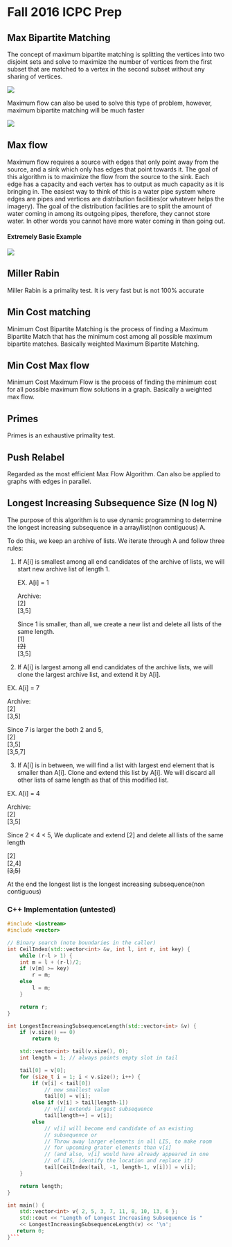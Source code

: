 # Fall 2016 ICPC Prep

## Max Bipartite Matching

The concept of maximum bipartite matching is splitting the vertices into two disjoint sets and solve to maximize the number of vertices from the first subset that are matched to a vertex in the second subset without any sharing of vertices.

<img src="http://d1gjlxt8vb0knt.cloudfront.net//wp-content/uploads/maximum_matching1.png">

Maximum flow can also be used to solve this type of problem, however, maximum bipartite matching will be much faster

<img src="http://d1gjlxt8vb0knt.cloudfront.net//wp-content/uploads/maximum_matching21.png">

## Max flow

Maximum flow requires a source with edges that only point away from the source, and a sink which only has edges that point towards it. The goal of this algorithm is to maximize the flow from the source to the sink. Each edge has a capacity and each vertex has to output as much capacity as it is bringing in. The easiest way to think of this is a water pipe system where edges are pipes and vertices are distribution facilities(or whatever helps the imagery). The goal of the distribution facilities are to split the amount of water coming in among its outgoing pipes, therefore, they cannot store water. In other words you cannot have more water coming in than going out.

#### Extremely Basic Example
<img src="https://upload.wikimedia.org/wikipedia/en/thumb/0/0e/Max-flow_min-cut_example.svg/1280px-Max-flow_min-cut_example.svg.png">

## Miller Rabin

Miller Rabin is a primality test. It is very fast but is not 100% accurate

## Min Cost matching

Minimum Cost Bipartite Matching is the process of finding a Maximum Bipartite Match that has the minimum cost among all possible maximum bipartite matches. Basically weighted Maximum Bipartite Matching.

## Min Cost Max flow

Minimum Cost Maximum Flow is the process of finding the minimum cost for all possible maximum flow solutions in a graph. Basically a weighted max flow.

## Primes

Primes is an exhaustive primality test.

## Push Relabel

Regarded as the most efficient Max Flow Algorithm. Can also be applied to graphs with edges in parallel.

## Longest Increasing Subsequence Size (N log N)

The purpose of this algorithm is to use dynamic programming to determine the longest increasing subsequence in a array/list(non contiguous) A.

To do this, we keep an archive of lists. We iterate through A and follow three rules:

1. If A[i] is smallest among all end
   candidates of the archive of lists, we will start
   new archive list of length 1.

   EX. A[i] = 1

   Archive:<br>
   [2]<br>
   [3,5]

   Since 1 is smaller, than all, we create a new list and delete all lists of the same length.<br>
   [1]<br>
   ~~[2]~~<br>
   [3,5]<br>

2. If A[i] is largest among all end candidates of the
  archive lists, we will clone the largest archive
  list, and extend it by A[i].

  EX. A[i] = 7

  Archive:<br>
  [2]<br>
  [3,5]

  Since 7 is larger the both 2 and 5,<br>
  [2]<br>
  [3,5]<br>
  [3,5,7]

3. If A[i] is in between, we will find a list with
  largest end element that is smaller than A[i].
  Clone and extend this list by A[i]. We will discard all
  other lists of same length as that of this modified list.

  EX. A[i] = 4

  Archive:<br>
  [2]<br>
  [3,5]

  Since 2 < 4 < 5, We duplicate and extend [2] and delete all lists of the same length

  [2]<br>
  [2,4]<br>
  ~~[3,5]~~

At the end the longest list is the longest increasing subsequence(non contiguous)

### C++ Implementation (untested)
```c++
#include <iostream>
#include <vector>

// Binary search (note boundaries in the caller)
int CeilIndex(std::vector<int> &v, int l, int r, int key) {
    while (r-l > 1) {
    int m = l + (r-l)/2;
    if (v[m] >= key)
        r = m;
    else
        l = m;
    }

    return r;
}

int LongestIncreasingSubsequenceLength(std::vector<int> &v) {
    if (v.size() == 0)
        return 0;

    std::vector<int> tail(v.size(), 0);
    int length = 1; // always points empty slot in tail

    tail[0] = v[0];
    for (size_t i = 1; i < v.size(); i++) {
        if (v[i] < tail[0])
            // new smallest value
            tail[0] = v[i];
        else if (v[i] > tail[length-1])
            // v[i] extends largest subsequence
            tail[length++] = v[i];
        else
            // v[i] will become end candidate of an existing
            // subsequence or
            // Throw away larger elements in all LIS, to make room
            // for upcoming grater elements than v[i]
            // (and also, v[i] would have already appeared in one
            // of LIS, identify the location and replace it)
            tail[CeilIndex(tail, -1, length-1, v[i])] = v[i];
    }

    return length;
}

int main() {
    std::vector<int> v{ 2, 5, 3, 7, 11, 8, 10, 13, 6 };
    std::cout << "Length of Longest Increasing Subsequence is "
    << LongestIncreasingSubsequenceLength(v) << '\n';
   return 0;
}```
